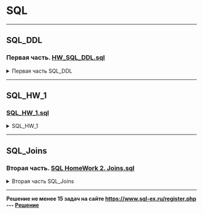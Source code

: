 # SQL
_________________________________________________________________________________________________________________________________________
## SQL_DDL
### Первая часть. [HW_SQL_DDL.sql](<https://github.com/VladimirTz/SQL/blob/main/HW_SQL_DDL.sql>)
<details><summary>Первая часть SQL_DDL</summary>
**Таблица employees**
1. Создать таблицу employees
- id. serial,  primary key,
- employee_name. Varchar(50), not null
2. Наполнить таблицу employee 70 строками.

**Таблица salary**

3. Создать таблицу salary
- id. Serial  primary key,
- monthly_salary. Int, not null
4. Наполнить таблицу salary 15 строками.

**Таблица employee_salary**

5. Создать таблицу employee_salary
- id. Serial  primary key,
- employee_id. Int, not null, unique
- salary_id. Int, not null
6. Наполнить таблицу employee_salary 40 строками.
- в 10 строк из 40 вставить несуществующие employee_id

**Таблица roles**

7. Создать таблицу roles
- id. Serial  primary key,
- role_name. int, not null, unique
8. Поменять тип столба role_name с int на varchar(30)
9. Наполнить таблицу roles 20 строками.

**Таблица roles_employee**

10. Создать таблицу roles_employee
- id. Serial  primary key,
- employee_id. Int, not null, unique (внешний ключ для таблицы employees, поле id)
- role_id. Int, not null (внешний ключ для таблицы roles, поле id)
11. Наполнить таблицу roles_employee 40 строками.
   </details>

_________________________________________________________________________________________________________________________________________
## SQL_HW_1
### [SQL_HW_1.sql](<https://github.com/VladimirTz/SQL/blob/main/SQL_HW_1.sql>)
<details><summary>SQL_HW_1</summary>

   Создать .sql файл в котором под каждой командой напишите sql запрос который выполнит команду.

 1. Вывести все поля и все строки.
 2. Вывести всех студентов в таблице
 3. Вывести только Id пользователей
 4. Вывести только имя пользователей
 5. Вывести только email пользователей
 6. Вывести имя и email пользователей
 7. Вывести id, имя, email и дату создания пользователей
 8. Вывести пользователей где password 12333
 9. Вывести пользователей которые были созданы 2021-03-26 00:00:00
 10. Вывести пользователей где в имени есть слово Анна
 11. Вывести пользователей где в имени в конце есть 8
 12. Вывести пользователей где в имени в есть буква а
 13. Вывести пользователей которые были созданы 2021-07-12 00:00:00
 14. Вывести пользователей которые были созданы 2021-07-12 00:00:00 и имеют пароль 1m313
 15. Вывести пользователей которые были созданы 2021-07-12 00:00:00 и у которых в имени есть слово Andrey
 16. Вывести пользователей которые были созданы 2021-07-12 00:00:00 и у которых в имени есть цифра 8
 17. Вывести пользователя у которых id равен 110
 18. Вывести пользователя у которых id равен 153
 19. Вывести пользователя у которых id больше 140
 20. Вывести пользователя у которых id меньше 130
 21. Вывести пользователя у которых id меньше 127 или больше 188
 22. Вывести пользователя у которых id меньше либо равно 137
 23. Вывести пользователя у которых id больше либо равно 137
 24. Вывести пользователя у которых id больше 180 но меньше 190
 25. Вывести пользователя у которых id между 180 и 190
 26. Вывести пользователей где password равен 12333, 1m313, 123313
 27. Вывести пользователей где created_on равен 2020-10-03 00:00:00, 2021-05-19 00:00:00, 2021-03-26 00:00:00
 28. Вывести минимальный id 
 29. Вывести максимальный.
 30. Вывести количество пользователей
 31. Вывести id пользователя, имя, дату создания пользователя. Отсортировать по порядку возрастания даты добавления пользоватлеля.
 32. Вывести id пользователя, имя, дату создания пользователя. Отсортировать по порядку убывания даты добавления пользоватлеля.
</details>

_________________________________________________________________________________________________________________________________________
## SQL_Joins
### Вторая часть. [SQL HomeWork 2. Joins.sql](<https://github.com/VladimirTz/SQL/blob/main/SQL%20HomeWork%202.%20Joins.sql>)
<details><summary>Вторая часть SQL_Joins</summary>
**- Подключится к:**  
**- Host: 159.69.151.133;**  
**- Port: 5056;**  
**- DB: подключение к той таблице где делали DDL операции;**  
**- User: подключение к тем пользователем каким делали DDL операции.**  

 1. Вывести всех работников чьи зарплаты есть в базе, вместе с зарплатами.
 2. Вывести всех работников у которых ЗП меньше 2000.
 3. Вывести все зарплатные позиции, но работник по ним не назначен. (ЗП есть, но не понятно кто её получает.)
 4. Вывести все зарплатные позиции  меньше 2000 но работник по ним не назначен. (ЗП есть, но не понятно кто её получает.)
 5. Найти всех работников кому не начислена ЗП.
 6. Вывести всех работников с названиями их должности.
 7. Вывести имена и должность только Java разработчиков.
 8. Вывести имена и должность только Python разработчиков.
 9. Вывести имена и должность всех QA инженеров.
 10. Вывести имена и должность ручных QA инженеров.
 11. Вывести имена и должность автоматизаторов QA.
 12. Вывести имена и зарплаты Junior специалистов.
 13. Вывести имена и зарплаты Middle специалистов.
 14. Вывести имена и зарплаты Senior специалистов.
 15. Вывести зарплаты Java разработчиков.
 16. Вывести зарплаты Python разработчиков.
 17. Вывести имена и зарплаты Junior Python разработчиков.
 18. Вывести имена и зарплаты Middle JS разработчиков.
 19. Вывести имена и зарплаты Senior Java разработчиков.
 20. Вывести зарплаты Junior QA инженеров.
 21. Вывести среднюю зарплату всех Junior специалистов.
 22. Вывести сумму зарплат JS разработчиков.
 23. Вывести минимальную ЗП QA инженеров.
 24. Вывести максимальную ЗП QA инженеров.
 25. Вывести количество QA инженеров.
 26. Вывести количество Middle специалистов.
 27. Вывести количество разработчиков.
 28. Вывести фонд (сумму) зарплаты разработчиков.
 29. Вывести имена, должности и ЗП всех специалистов по возрастанию.
 30. Вывести имена, должности и ЗП всех специалистов по возрастанию у специалистов у которых ЗП от 1700 до 2300.
 31. Вывести имена, должности и ЗП всех специалистов по возрастанию у специалистов у которых ЗП меньше 2300.
 32. Вывести имена, должности и ЗП всех специалистов по возрастанию у специалистов у которых ЗП равна 1100, 1500, 2000.
    </details>
_________________________________________________________________________________________________________________________________________
 **Решение не менее 15 задач на сайте https://www.sql-ex.ru/register.php --- [Решение](<https://github.com/VladimirTz/SQL/blob/main/sql-ex>)**
